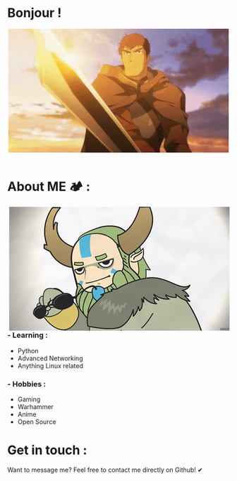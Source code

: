 # Bonjour !

<div align="center">
<img hight="281" width="500" alt="GIF" align="center" src="https://github.com/Ronqn/Ronqn/blob/master/assets/Dragon.gif">
</div>

</br>

# About ME 🏕 :

<img hight="400" width="500" alt="GIF" align="right" src="https://github.com/Ronqn/Ronqn/blob/master/assets/NatureProphet.gif">

### - Learning :
- Python
- Advanced Networking
- Anything Linux related

### - Hobbies : 
- Gaming
- Warhammer
- Anime
- Open Source

# Get in touch :

Want to message me? Feel free to contact me directly on Github! ✔
